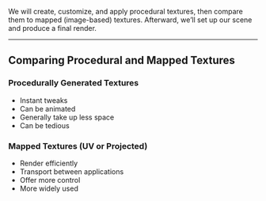 We will create, customize, and apply procedural textures, then compare them to mapped (image-based) textures. Afterward, we’ll set up our scene and produce a final render.

---

## Comparing Procedural and Mapped Textures

### Procedurally Generated Textures
- Instant tweaks
- Can be animated
- Generally take up less space
- Can be tedious

### Mapped Textures (UV or Projected)
- Render efficiently
- Transport between applications
- Offer more control
- More widely used
